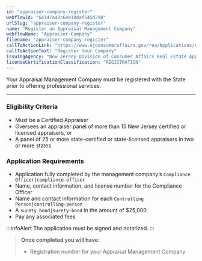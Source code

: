 ```yaml
---
id: "appraiser-company-register"
webflowId: "64147a42c6eb18daf545d290"
urlSlug: "appraiser-company-register"
name: "Register an Appraisal Management Company"
webflowName: "Appraiser Company"
filename: "appraiser-company-register"
callToActionLink: "https://www.njconsumeraffairs.gov/rea/Applications/Application-for-Registration-as-an-Appraisal-Management-Company.pdf"
callToActionText: "Register Your Company"
issuingAgency: "New Jersey Division of Consumer Affairs Real Estate Appraiser Board"
licenseCertificationClassification: "REGISTRATION"
---
```


Your Appraisal Management Company must be registered with the State prior to offering professional services.

---

### Eligibility Criteria

- Must be a Certified Appraiser
- Oversees an appraiser panel of more than 15 New Jersey certified or licensed appraisers, or
- A panel of 25 or more state-certified or state-licensed appraisers in two or more states

### Application Requirements

- Application fully completed by the management company’s `Compliance Officer|compliance-officer`
- Name, contact information, and license number for the Compliance Officer
- Name and contact information for each `Controlling Person|controlling-person`
- A `surety bond|surety-bond` in the amount of $25,000
- Pay any associated fees

:::infoAlert
The application must be signed and notarized.
:::

> **Once completed you will have:**
>
> - Registration number for your Appraisal Management Company
